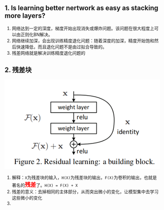 ## 1. Is learning better nertwork as easy as stacking more layers?
1. 网络达到一定的深度，梯度开始出现消失或爆炸问题。该问题在很大程度上可以由正则化BN解决。
2. 网络继续加深，会出现训练精度退化问题：随着深度的加深，精度开始饱和然后快速降低，而且退化问题不是由过拟合导致的。
3. 残差网络就是解决训练精度退化问题的

## 2. 残差块
![残差构造块](picture/resnetblock.png)
1. 解释：`X`为残差块的输入，`H(X)`为残差块的输出，`F(X)`为卷积的输出，也就是著名的<font color=red size=4>**残差**</font>了。`H(X) = F(X) + X`
2. 残差的意义：去掉相同的主体部分，从而突出微小的变化，让模型集中去学习这些微小的变化
3. 